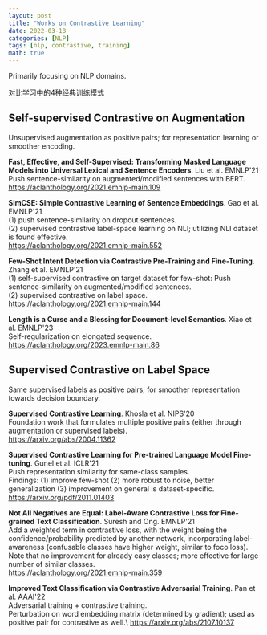 ```yaml
---
layout: post
title: "Works on Contrastive Learning"
date: 2022-03-18
categories: [NLP]
tags: [nlp, contrastive, training]
math: true
---
```


Primarily focusing on NLP domains.

[对比学习中的4种经典训练模式](https://mp.weixin.qq.com/s/rq-1m483bbG1xW88mw7CUA)

## Self-supervised Contrastive on Augmentation

Unsupervised augmentation as positive pairs; for representation learning or smoother encoding.

**Fast, Effective, and Self-Supervised: Transforming Masked Language Models into Universal Lexical and Sentence Encoders**. Liu et al. EMNLP'21\
Push sentence-similarity on augmented/modified sentences with BERT.\
<https://aclanthology.org/2021.emnlp-main.109>

**SimCSE: Simple Contrastive Learning of Sentence Embeddings**. Gao et al. EMNLP'21\
(1) push sentence-similarity on dropout sentences.\
(2) supervised contrastive label-space learning on NLI; utilizing NLI dataset is found effective.\
<https://aclanthology.org/2021.emnlp-main.552>

**Few-Shot Intent Detection via Contrastive Pre-Training and Fine-Tuning**. Zhang et al. EMNLP'21\
(1) self-supervised contrastive on target dataset for few-shot: Push sentence-similarity on augmented/modified sentences.\
(2) supervised contrastive on label space.\
<https://aclanthology.org/2021.emnlp-main.144>

**Length is a Curse and a Blessing for Document-level Semantics**. Xiao et al. EMNLP'23\
Self-regularization on elongated sequence.\
<https://aclanthology.org/2023.emnlp-main.86>

## Supervised Contrastive on Label Space

Same supervised labels as positive pairs; for smoother representation towards decision boundary.

**Supervised Contrastive Learning**. Khosla et al. NIPS'20\
Foundation work that formulates multiple positive pairs (either through augmentation or supervised labels).\
<https://arxiv.org/abs/2004.11362>

**Supervised Contrastive Learning for Pre-trained Language Model Fine-tuning**. Gunel et al. ICLR'21\
Push representation similarity for same-class samples.\
Findings: (1) improve few-shot (2) more robust to noise, better generalization (3) improvement on general is dataset-specific.\
<https://arxiv.org/pdf/2011.01403>

**Not All Negatives are Equal: Label-Aware Contrastive Loss for Fine-grained Text Classification**. Suresh and Ong. EMNLP'21\
Add a weighted term in contrastive loss, with the weight being the confidence/probability predicted by another network,
incorporating label-awareness (confusable classes have higher weight, similar to foco loss).\
Note that no improvement for already easy classes; more effective for large number of similar classes.\
<https://aclanthology.org/2021.emnlp-main.359>

**Improved Text Classification via Contrastive Adversarial Training**. Pan et al. AAAI'22\
Adversarial training + contrastive training.\
Perturbation on word embedding matrix (determined by gradient); used as positive pair for contrastive as well.\ 
<https://arxiv.org/abs/2107.10137>
